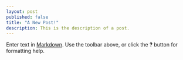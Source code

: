 ```yaml
---
layout: post
published: false
title: "A New Post!"
description: This is the description of a post.
---
```


Enter text in [Markdown](http://daringfireball.net/projects/markdown/). Use the toolbar above, or click the **?** button for formatting help.
